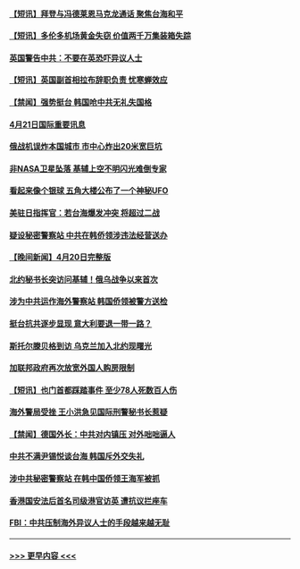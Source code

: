 #### [【短讯】拜登与冯德莱恩马克龙通话 聚焦台海和平](../pages/prog202/a103696120.md?t=04220943) 
#### [【短讯】多伦多机场黄金失窃 价值两千万集装箱失踪](../pages/prog202/a103696121.md?t=04220943) 
#### [英国警告中共：不要在英恐吓异议人士](../pages/prog202/a103696119.md?t=04220943) 
#### [【短讯】英国副首相拉布辞职负责 忧寒蝉效应](../pages/prog202/a103696117.md?t=04220943) 
#### [【禁闻】强势挺台 韩国呛中共无礼失国格](../pages/prog202/a103696053.md?t=04220943) 
#### [4月21日国际重要讯息](../pages/prog202/a103695927.md?t=04220943) 
#### [俄战机误炸本国城市 市中心炸出20米宽巨坑](../pages/prog202/a103695881.md?t=04220943) 
#### [非NASA卫星坠落 基辅上空不明闪光难倒专家](../pages/prog202/a103695877.md?t=04220943) 
#### [看起来像个银球 五角大楼公布了一个神秘UFO](../pages/prog202/a103695873.md?t=04220943) 
#### [美驻日指挥官：若台海爆发冲突 将超过二战](../pages/prog202/a103695839.md?t=04220943) 
#### [疑设秘密警察站 中共在韩侨领涉违法经营送办](../pages/prog202/a103695712.md?t=04220943) 
#### [【晚间新闻】4月20日完整版](../pages/prog202/a103695709.md?t=04220943) 
#### [北约秘书长突访问基辅！俄乌战争以来首次](../pages/prog202/a103695718.md?t=04220943) 
#### [涉为中共运作海外警察站 韩国侨领被警方送检](../pages/prog202/a103695618.md?t=04220943) 
#### [挺台抗共逐步显现 意大利要退一带一路？](../pages/prog202/a103695625.md?t=04220943) 
#### [斯托尔滕贝格到访 乌克兰加入北约现曙光](../pages/prog202/a103695613.md?t=04220943) 
#### [加联邦政府再次放宽外国人购房限制](../pages/prog202/a103695542.md?t=04220943) 
#### [【短讯】也门首都踩踏事件 至少78人死数百人伤](../pages/prog202/a103695433.md?t=04220943) 
#### [海外警局受挫 王小洪急见国际刑警秘书长惹疑](../pages/prog202/a103695472.md?t=04220943) 
#### [【禁闻】德国外长：中共对内镇压 对外咄咄逼人](../pages/prog202/a103695391.md?t=04220943) 
#### [中共不满尹锡悦谈台海 韩国斥外交失礼](../pages/prog202/a103695437.md?t=04220943) 
#### [涉中共秘密警察站 在韩中国侨领王海军被抓](../pages/prog202/a103695286.md?t=04220943) 
#### [香港国安法后首名司级港官访英 遭抗议拦座车](../pages/prog202/a103695186.md?t=04220943) 
#### [FBI：中共压制海外异议人士的手段越来越无耻](../pages/prog202/a103695190.md?t=04220943) 

----
#### [ >>> 更早内容 <<< ](../indexes/prog202-earlier.md)
